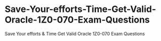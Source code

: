 # Save-Your-efforts-Time-Get-Valid-Oracle-1Z0-070-Exam-Questions
Save Your efforts &amp; Time Get Valid Oracle 1Z0-070 Exam Questions
